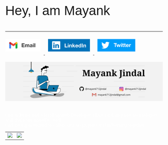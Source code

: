 <!-- # Hey, I am Mayank -->
<link rel="preconnect" href="https://fonts.gstatic.com">
<link href="https://fonts.googleapis.com/css2?family=Poppins:wght@400;500;600;700&display=swap" rel="stylesheet">
<p style="font-size:3em;font-family: 'Poppins', sans-serif;" >Hey, I am Mayank</p>
<hr style="border-color:white;" />
<a target="_blank" href="mailto:mayank712jindal@gmail.com" target="_blank">
<img style="padding:10px 10px 10px 0px;" height="40em" alt="Email" src="./Email.png" />
</a>
<a target="_blank" href="https://www.linkedin.com/in/mayank712jindal/" target="_blank">
<img style="padding:10px;" height="40em" alt="LinkedIn" src="./Linkedin.png" />
</a>
<a target="_blank" href="https://twitter.com/mayank712jindal" target="_blank">
<img style="padding:10px;" height="40em" alt="Twitter" src="./Twitter.png" />
</a>

<div style="padding: 20px 0px;"><img src="./Mayank Jindal (1).png" alt="Github Banner"></div>
<p style="color:white;font-weight:500;font-family: 'Poppins', sans-serif;">
   I am a Junior and a budding Web Developer. I love exploring new technologies and challenge myself to work.
  <br> I will be super excited to collaborate on projects and in learning together. 
</p>
<table width="100%">
  <tr>
    <td>
<img height="180em" src="https://github-readme-stats.vercel.app/api?username=mayank712jindal&show_icons=true&hide_border=true&&count_private=true&include_all_commits=true" /> </td>
 <td> <img height="180em" src="https://github-readme-stats.vercel.app/api/top-langs/?username=mayank712jindal&show_icons=true&hide_border=true&layout=compact&langs_count=10"/> </td>
  </tr>
 <table>
